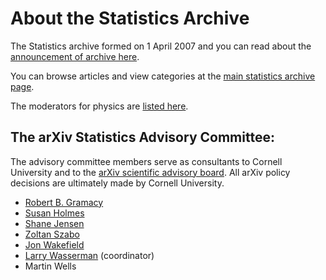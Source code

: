 # About the Statistics Archive

The Statistics archive formed on 1 April 2007 and you can read about the [announcement of archive here](/new/stat_announce).

You can browse articles and view categories at the [main statistics archive page](/archive/stat).

The moderators for physics are [listed here](/moderators#statistics).

<span id="AdvisoryCommittee"></span>
## The arXiv Statistics Advisory Committee:

The advisory committee members serve as consultants to Cornell University and to the [arXiv scientific advisory board](/help/scientific_ad_board). All arXiv policy decisions are ultimately made by Cornell University.

*  [Robert B. Gramacy](http://bobby.gramacy.com/)
*  [Susan Holmes](http://www-stat.stanford.edu/~susan/)
*  [Shane Jensen](http://stat.wharton.upenn.edu/~stjensen/)
*  [Zoltan Szabo](http://www.cmap.polytechnique.fr/~zoltan.szabo/)
*  [Jon Wakefield](http://faculty.washington.edu/jonno/cv.html)
*  [Larry Wasserman](http://www.stat.cmu.edu/~larry/) (coordinator)
*  Martin Wells
